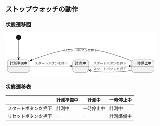 ## ストップウォッチの動作

### 状態遷移図

![](/src/part3/ques01/diagram.png)

### 状態遷移表

||計測準備中|計測中|一時停止中|
|---|---|---|---|
|スタートボタンを押下|計測中|一時停止中|計測中|
|リセットボタンを押下|-|-|計測準備中|
